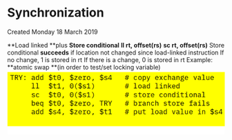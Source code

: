 # Synchronization
Created Monday 18 March 2019

**Load linked **plus **Store conditional**
__ll rt, offset(rs)__
__sc rt, offset(rs)__
Store conditional **succeeds** if location not changed since load-linked instruction
If no change, 1 is stored in rt
If there is a change, 0 is stored in rt
Example: **atomic swap **(in order to test/set locking variable)
![](./Synchronization/pasted_image.png)

